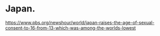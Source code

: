 # Japan.
https://www.pbs.org/newshour/world/japan-raises-the-age-of-sexual-consent-to-16-from-13-which-was-among-the-worlds-lowest
